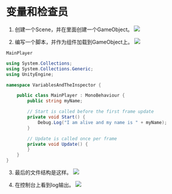 # 变量和检查员

1. 创建一个Scene，并在里面创建一个GameObject。
![](https://ws1.sinaimg.cn/large/005EsThygy1g1h2v9d49aj30940cnq2w.jpg)

2. 编写一个脚本，并作为组件加载到GameObject上。
![](https://ws1.sinaimg.cn/large/005EsThygy1g1h3u9mfykj309d06hwer.jpg)

`MainPlayer`
```c#
using System.Collections;
using System.Collections.Generic;
using UnityEngine;

namespace VariablesAndTheInspector {

    public class MainPlayer : MonoBehaviour {
        public string myName;

        // Start is called before the first frame update
        private void Start() {
            Debug.Log("I am alive and my name is " + myName);
        }

        // Update is called once per frame
        private void Update() {
        }
    }
}
```


3. 最后的文件结构是这样。
![](https://ws1.sinaimg.cn/large/005EsThygy1g1h3t6y3alj306y01qt8k.jpg)

4. 在控制台上看到log输出。
![](https://ws1.sinaimg.cn/large/005EsThygy1g1h3shxc1aj30rp06oaa2.jpg)

